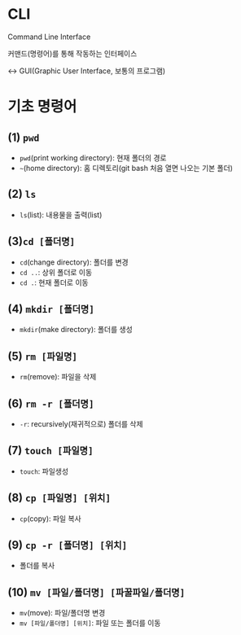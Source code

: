 # CLI

Command Line Interface

커맨드(명령어)를 통해 작동하는 인터페이스

<-> GUI(Graphic User Interface, 보통의 프로그램)



# 기초 명령어

## (1) `pwd`

* `pwd`(print working directory): 현재 폴더의 경로
* `~`(home directory): 홈 디렉토리(git bash 처음 열면 나오는 기본 폴더)



## (2) `ls`

* `ls`(list): 내용물을 출력(list)



## (3)`cd [폴더명]`

* `cd`(change directory): 폴더를 변경
* `cd ..`: 상위 폴더로 이동
* `cd .`: 현재 폴더로 이동



## (4) `mkdir [폴더명]`

* `mkdir`(make directory): 폴더를 생성



## (5) `rm [파일명]`

* `rm`(remove): 파일을 삭제



## (6) `rm -r [폴더명]`

* `-r`: recursively(재귀적으로) 폴더를 삭제



## (7) `touch [파일명]` 

* `touch`: 파일생성



## (8) `cp [파일명] [위치]`

* `cp`(copy): 파일 복사



## (9) `cp -r [폴더명] [위치]`

* 폴더를 복사



## (10) `mv [파일/폴더명] [파꿀파일/폴더명]`

* `mv`(move): 파일/폴더명 변경
* `mv [파일/폴더명] [위치]`: 파일 또는 폴더를 이동